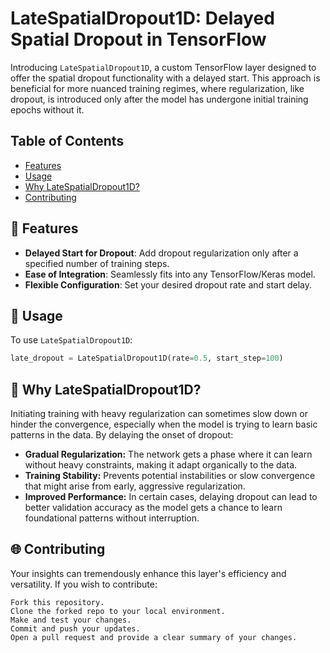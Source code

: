 # LateSpatialDropout1D: Delayed Spatial Dropout in TensorFlow

Introducing `LateSpatialDropout1D`, a custom TensorFlow layer designed to offer the spatial dropout functionality with a delayed start. This approach is beneficial for more nuanced training regimes, where regularization, like dropout, is introduced only after the model has undergone initial training epochs without it.

## Table of Contents

- [Features](#features)
- [Usage](#usage)
- [Why LateSpatialDropout1D?](#why-latespatialdropout1d)
- [Contributing](#contributing)

## 🌟 Features

- **Delayed Start for Dropout**: Add dropout regularization only after a specified number of training steps.
- **Ease of Integration**: Seamlessly fits into any TensorFlow/Keras model.
- **Flexible Configuration**: Set your desired dropout rate and start delay.

## 🔧 Usage

To use `LateSpatialDropout1D`:
```python
late_dropout = LateSpatialDropout1D(rate=0.5, start_step=100)
```

## 🤔 Why LateSpatialDropout1D?

Initiating training with heavy regularization can sometimes slow down or hinder the convergence, especially when the model is trying to learn basic patterns in the data. By delaying the onset of dropout:
- **Gradual Regularization:** The network gets a phase where it can learn without heavy constraints, making it adapt organically to the data.
- **Training Stability:** Prevents potential instabilities or slow convergence that might arise from early, aggressive regularization.
- **Improved Performance:** In certain cases, delaying dropout can lead to better validation accuracy as the model gets a chance to learn foundational patterns without interruption.

## 🌐 Contributing

Your insights can tremendously enhance this layer's efficiency and versatility. If you wish to contribute:

    Fork this repository.
    Clone the forked repo to your local environment.
    Make and test your changes.
    Commit and push your updates.
    Open a pull request and provide a clear summary of your changes.
